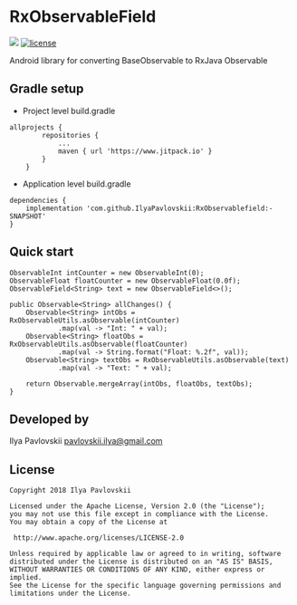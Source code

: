 # RxObservableField
[![](https://www.jitpack.io/v/IlyaPavlovskii/RxObservablefield.svg)](https://www.jitpack.io/#IlyaPavlovskii/RxObservablefield)
[![license](https://img.shields.io/badge/license-apache-blue.svg)]((https://opensource.org/licenses/Apache-2.0))

Android library for converting BaseObservable to RxJava Observable

## Gradle setup
* Project level build.gradle
```
allprojects {
		repositories {
			...
			maven { url 'https://www.jitpack.io' }
		}
	}
```
* Application level build.gradle
```
dependencies {
    implementation 'com.github.IlyaPavlovskii:RxObservablefield:-SNAPSHOT'
}
```

## Quick start
```
ObservableInt intCounter = new ObservableInt(0);
ObservableFloat floatCounter = new ObservableFloat(0.0f);
ObservableField<String> text = new ObservableField<>();

public Observable<String> allChanges() {
    Observable<String> intObs = RxObservableUtils.asObservable(intCounter)
            .map(val -> "Int: " + val);
    Observable<String> floatObs = RxObservableUtils.asObservable(floatCounter)
            .map(val -> String.format("Float: %.2f", val));
    Observable<String> textObs = RxObservableUtils.asObservable(text)
            .map(val -> "Text: " + val);

    return Observable.mergeArray(intObs, floatObs, textObs);
}

```



## Developed by
Ilya Pavlovskii <a href="mailto:pavlovskii.ilya@gmail.com">pavlovskii.ilya@gmail.com</a></br>

## License
```
Copyright 2018 Ilya Pavlovskii

Licensed under the Apache License, Version 2.0 (the "License");
you may not use this file except in compliance with the License.
You may obtain a copy of the License at

 http://www.apache.org/licenses/LICENSE-2.0

Unless required by applicable law or agreed to in writing, software
distributed under the License is distributed on an "AS IS" BASIS,
WITHOUT WARRANTIES OR CONDITIONS OF ANY KIND, either express or implied.
See the License for the specific language governing permissions and
limitations under the License.
```